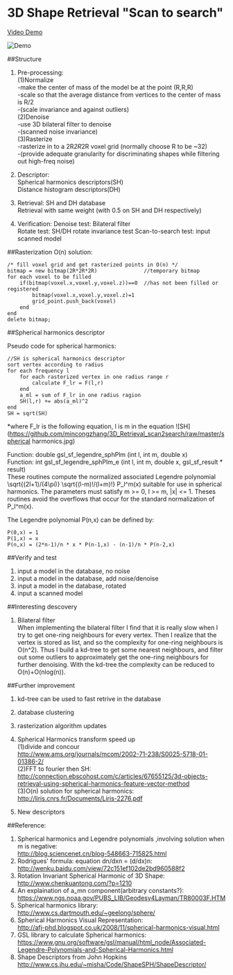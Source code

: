 3D Shape Retrieval "Scan to search"
========================

[Video Demo](https://www.youtube.com/watch?v=eXQ3OQfv2UU)

![Demo](https://github.com/mincongzhang/3D_Retrieval_scan2search/raw/master/overview.jpg)

##Structure
1. Pre-processing:  
(1)Normalize  
-make the center of mass of the model be at the point (R,R,R)  
-scale so that the average distance from vertices to the center of mass is R/2  
-(scale invariance and against outliers)  
(2)Denoise  
-use 3D bilateral filter to denoise  
-(scanned noise invariance)  
(3)Rasterize  
-rasterize in to a 2R*2R*2R voxel grid (normally choose R to be ~32)  
-(provide adequate granularity for discriminating shapes while filtering out high-freq noise)

2. Descriptor:  
Spherical harmonics descriptors(SH)  
Distance histogram descriptors(DH)  

3. Retrieval: 
SH and DH database  
Retrieval with same weight (with 0.5 on SH and DH respectively)

4. Verification:
Denoise test: Bilateral filter  
Rotate test: SH/DH rotate invariance test
Scan-to-search test: input scanned model

##Rasterization
O(n) solution:

    /* fill voxel grid and get rasterized points in O(n) */
    bitmap = new bitmap(2R*2R*2R)               //temporary bitmap
    for each voxel to be filled
        if(bitmap(voxel.x,voxel.y,voxel.z))==0  //has not been filled or registered
            bitmap(voxel.x,voxel.y,voxel.z)=1
            grid_point.push_back(voxel)
        end
    end
    delete bitmap;

##Spherical harmonics descriptor 

Pseudo code for spherical harmonics:

    //SH is spherical harmonics descriptor 
    sort vertex according to radius
    for each frequency l
        for each rasterized vertex in one radius range r 
            calculate F_lr = F(l,r)
        end
        a_ml = sum of F_lr in one radius ragion
        SH(l,r) += abs(a_ml)^2    
    end
    SH = sqrt(SH)
        
*where F_lr is the following equation, l is m in the equation
![SH](https://github.com/mincongzhang/3D_Retrieval_scan2search/raw/master/spherical harmonics.jpg)    


Function: double gsl_sf_legendre_sphPlm (int l, int m, double x)  
Function: int gsl_sf_legendre_sphPlm_e (int l, int m, double x, gsl_sf_result * result)  
These routines compute the normalized associated Legendre polynomial \sqrt{(2l+1)/(4\pi)} \sqrt{(l-m)!/(l+m)!} P_l^m(x) suitable for use in spherical harmonics. The parameters must satisfy m >= 0, l >= m, |x| <= 1. Theses routines avoid the overflows that occur for the standard normalization of P_l^m(x).

The Legendre polynomial P(n,x) can be defined by:

    P(0,x) = 1
    P(1,x) = x
    P(n,x) = (2*n-1)/n * x * P(n-1,x) - (n-1)/n * P(n-2,x)


##Verify and test
1. input a model in the database, no noise
2. input a model in the database, add noise/denoise
3. input a model in the database, rotated
4. input a scanned model 

##Interesting descovery
1. Bilateral filter  
When implementing the bilateral filter I find that it is really slow when I try to get one-ring neighbours for every vertex. Then I realize that the vertex is stored as list, and so the complexity for one-ring neighbours is O(n^2). Thus I build a kd-tree to get some nearest neighbours, and filter out some outliers to approximately get the one-ring neighbours for further denoising. With the kd-tree the complexity can be reduced to O(n)+O(nlog(n)).

##Further improvement
1. kd-tree can be used to fast retrive in the database
 
2. database clustering
 
3. rasterization algorithm updates  

<!--
(idea: 目前的就对每一个面填充3个点,但是有可能有些面有4个点, 所以会出现空出一个三角形的情况)  
(solution: 选出第一个点, 将其按顺序和之后的点俩俩组合成三角形再填充,能保证整个面都填满)


<!--
distance histogram normalization
devide by the total voxels number
:已修改, 但是对10号data有个异常值很奇怪

发现spherical harmonics不normal的话, 
scanned的SH会明显大很多, 但总体趋势差不多,
是不是normalize后会更好一些?
值得一试(如果3DI公司给我offer的话才干)
-->

4. Spherical Harmonics transform speed up  
(1)divide and concour  
http://www.ams.org/journals/mcom/2002-71-238/S0025-5718-01-01386-2/  
(2)FFT to fourier then SH:  
http://connection.ebscohost.com/c/articles/67655125/3d-objects-retrieval-using-spherical-harmonics-feature-vector-method  
(3)O(n) solution for spherical harmonics:  
http://liris.cnrs.fr/Documents/Liris-2276.pdf   

<!--
按照paper"A 3D search engine"里, 它的频率上限就设到了R/2=16, 所以可以速度快一些
不改变原有框架的情况下把频率上限调低一些能快很多, 因为高频循环量非常大
-->

5. New descriptors

<!--
新想法
3D histogram: 3D histogram因为受rotation影响, 不妨以最大的bin为基准对齐?校准?
--> 

##Reference:
1. Spherical harmonics and Legendre polynomials ,involving solution when m is negative:  
http://blog.sciencenet.cn/blog-548663-715825.html  
2. Rodrigues' formula: equation dn/dxn = (d/dx)n:  
http://wenku.baidu.com/view/72c151ef102de2bd960588f2  
3. Rotation Invariant Spherical Harmonic of 3D Shape:  
http://www.chenkuantong.com/?p=1210  
4. An explaination of a_mn component(arbitrary constants?):  
https://www.ngs.noaa.gov/PUBS_LIB/Geodesy4Layman/TR80003F.HTM
5. Spherical harmonics library:  
http://www.cs.dartmouth.edu/~geelong/sphere/  
6. Spherical Harmonics Visual Representation:  
http://afj-phd.blogspot.co.uk/2008/11/spherical-harmonics-visual.html  
7. GSL library to calculate Spherical harmonics:  
https://www.gnu.org/software/gsl/manual/html_node/Associated-Legendre-Polynomials-and-Spherical-Harmonics.html  
8. Shape Descriptors from John Hopkins  
http://www.cs.jhu.edu/~misha/Code/ShapeSPH/ShapeDescriptor/
